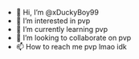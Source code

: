 - 👋 Hi, I’m @xDuckyBoy99
- 👀 I’m interested in pvp
- 🌱 I’m currently learning pvp
- 💞️ I’m looking to collaborate on pvp
- 📫 How to reach me pvp
lmao idk
<!---
xDuckyBoy99/xDuckyBoy99 is a ✨ special ✨ repository because its `README.md` (this file) appears on your GitHub profile.
You can click the Preview link to take a look at your changes.
--->
